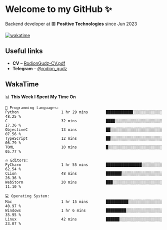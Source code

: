 # Welcome to my GitHub ✨

Backend developer at 🟥 **Positive Technologies** since Jun 2023

[![wakatime](https://wakatime.com/badge/user/f84f6fea-179f-4f5d-a4f0-4e45b7070455.svg)](https://wakatime.com/@f84f6fea-179f-4f5d-a4f0-4e45b7070455)  

  
## Useful links
- **CV** – [RodionGudz-CV.pdf](https://github.com/rodion-gudz/rodion-gudz/files/12843067/RodionGudz-CV.pdf)
- **Telegram** – [@rodion_gudz](https://t.me/rodion_gudz)

## WakaTime

<!--START_SECTION:waka-->
📊 **This Week I Spent My Time On** 

```text
💬 Programming Languages: 
Python                   1 hr 29 mins        ████████████░░░░░░░░░░░░░   48.25 % 
C                        32 mins             ████░░░░░░░░░░░░░░░░░░░░░   17.36 % 
ObjectiveC               13 mins             ██░░░░░░░░░░░░░░░░░░░░░░░   07.56 % 
TypeScript               12 mins             ██░░░░░░░░░░░░░░░░░░░░░░░   06.79 % 
TOML                     10 mins             █░░░░░░░░░░░░░░░░░░░░░░░░   05.77 % 

🔥 Editors: 
PyCharm                  1 hr 55 mins        ████████████████░░░░░░░░░   62.54 % 
CLion                    48 mins             ███████░░░░░░░░░░░░░░░░░░   26.36 % 
WebStorm                 20 mins             ███░░░░░░░░░░░░░░░░░░░░░░   11.10 % 

💻 Operating System: 
Mac                      1 hr 15 mins        ██████████░░░░░░░░░░░░░░░   40.97 % 
Windows                  1 hr 6 mins         █████████░░░░░░░░░░░░░░░░   35.95 % 
Linux                    42 mins             ██████░░░░░░░░░░░░░░░░░░░   23.07 % 
```


<!--END_SECTION:waka-->
